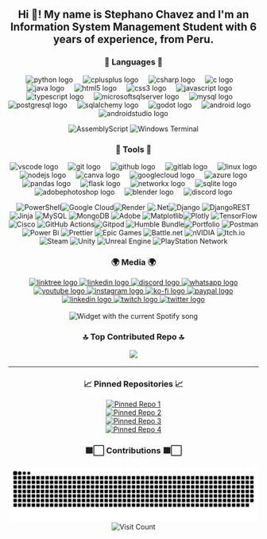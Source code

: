 <!DOCTYPE HTML>
<html lang="SP">
<head>
    <meta charset="UTF-8">
    <meta name="viewport" content="width=device-width, initial-scale=1.0">
    <link rel="stylesheet" href="styles.css">
</head>
<body>
    <h2 class="center" align="center">Hi 👋! My name is Stephano Chavez and I'm an Information System Management Student with 6 years of experience, from Peru.</h2>
    <h3 align="center">💬 Languages 💬</h3>
    <div align="center">
        <img src="https://cdn.jsdelivr.net/gh/devicons/devicon/icons/python/python-original.svg" height="30" alt="python logo" />
        <img width="12" />
        <img src="https://cdn.jsdelivr.net/gh/devicons/devicon/icons/cplusplus/cplusplus-original.svg" height="30" alt="cplusplus logo" />
        <img width="12" />
        <img src="https://cdn.jsdelivr.net/gh/devicons/devicon/icons/csharp/csharp-original.svg" height="30" alt="csharp logo" />
        <img width="12" />
        <img src="https://cdn.jsdelivr.net/gh/devicons/devicon/icons/c/c-original.svg" height="30" alt="c logo" />
        <img width="12" />
        <img src="https://cdn.jsdelivr.net/gh/devicons/devicon/icons/java/java-original.svg" height="30" alt="java logo" />
        <img width="12" />
        <img src="https://cdn.jsdelivr.net/gh/devicons/devicon/icons/html5/html5-original.svg" height="30" alt="html5 logo" />
        <img width="12" />
        <img src="https://cdn.jsdelivr.net/gh/devicons/devicon/icons/css3/css3-original.svg" height="30" alt="css3 logo" />
        <img width="12" />
        <img src="https://cdn.jsdelivr.net/gh/devicons/devicon/icons/javascript/javascript-original.svg" height="30" alt="javascript logo" />
        <img width="12" />
        <img src="https://cdn.jsdelivr.net/gh/devicons/devicon/icons/typescript/typescript-original.svg" height="30" alt="typescript logo" />
        <img width="12" />
        <img src="https://cdn.jsdelivr.net/gh/devicons/devicon/icons/microsoftsqlserver/microsoftsqlserver-plain.svg" height="30" alt="microsoftsqlserver logo" />
        <img width="12" />
        <img src="https://cdn.jsdelivr.net/gh/devicons/devicon/icons/mysql/mysql-original.svg" height="30" alt="mysql logo" />
        <img width="12" />
        <img src="https://cdn.jsdelivr.net/gh/devicons/devicon/icons/postgresql/postgresql-original.svg" height="30" alt="postgresql logo" />
        <img width="12" />
        <img src="https://cdn.jsdelivr.net/gh/devicons/devicon/icons/sqlalchemy/sqlalchemy-original.svg" height="30" alt="sqlalchemy logo" />
        <img width="12" />
        <img src="https://cdn.jsdelivr.net/gh/devicons/devicon/icons/godot/godot-original.svg" height="30" alt="godot logo" />
        <img width="12" />
        <img src="https://cdn.jsdelivr.net/gh/devicons/devicon/icons/android/android-original.svg" height="30" alt="android logo" />
        <img width="12" />
        <img src="https://cdn.jsdelivr.net/gh/devicons/devicon/icons/androidstudio/androidstudio-original.svg" height="30" alt="androidstudio logo" />
    </div>
<div class="center" align="center">
    
![AssemblyScript](https://img.shields.io/badge/assembly%20script-%23000000.svg?style=for-the-badge&logo=assemblyscript&logoColor=white) ![Windows Terminal](https://img.shields.io/badge/Windows%20Terminal-%234D4D4D.svg?style=for-the-badge&logo=windows-terminal&logoColor=white)
</div>
<h3 align="center">🔧 Tools 🔧</h3>
    <div align="center">
        <img src="https://cdn.jsdelivr.net/gh/devicons/devicon/icons/vscode/vscode-original.svg" height="40" alt="vscode logo" />
        <img width="12" />
        <img src="https://cdn.jsdelivr.net/gh/devicons/devicon/icons/git/git-original.svg" height="40" alt="git logo" />
        <img width="12" />
        <img src="https://cdn.jsdelivr.net/gh/devicons/devicon/icons/github/github-original.svg" height="40" alt="github logo" />
        <img width="12" />
        <img src="https://cdn.jsdelivr.net/gh/devicons/devicon/icons/gitlab/gitlab-original.svg" height="40" alt="gitlab logo" />
        <img width="12" />
        <img src="https://cdn.jsdelivr.net/gh/devicons/devicon/icons/linux/linux-original.svg" height="40" alt="linux logo" />
        <img width="12" />
        <img src="https://cdn.jsdelivr.net/gh/devicons/devicon/icons/nodejs/nodejs-original.svg" height="40" alt="nodejs logo" />
        <img width="12" />
        <img src="https://cdn.jsdelivr.net/gh/devicons/devicon/icons/canva/canva-original.svg" height="40" alt="canva logo" />
        <img width="12" />
        <img src="https://cdn.jsdelivr.net/gh/devicons/devicon/icons/googlecloud/googlecloud-original.svg" height="40" alt="googlecloud logo" />
        <img width="12" />
        <img src="https://cdn.jsdelivr.net/gh/devicons/devicon/icons/azure/azure-original.svg" height="40" alt="azure logo" />
        <img width="12" />
        <img src="https://cdn.jsdelivr.net/gh/devicons/devicon/icons/pandas/pandas-original.svg" height="40" alt="pandas logo" />
        <img width="12" />
        <img src="https://cdn.jsdelivr.net/gh/devicons/devicon/icons/flask/flask-original.svg" height="40" alt="flask logo" />
        <img width="12" />
        <img src="https://cdn.jsdelivr.net/gh/devicons/devicon/icons/networkx/networkx-original.svg" height="40" alt="networkx logo" />
        <img width="12" />
        <img src="https://cdn.jsdelivr.net/gh/devicons/devicon/icons/sqlite/sqlite-original.svg" height="40" alt="sqlite logo" />
        <img width="12" />
        <img src="https://cdn.simpleicons.org/adobephotoshop/31A8FF" height="40" alt="adobephotoshop logo" />
        <img width="12" />
        <img src="https://cdn.simpleicons.org/blender/F5792A" height="40" alt="blender logo" />
        <img width="12" />
        <img src="https://cdn.simpleicons.org/discord/5865F2" height="40" alt="discord logo" />
    </div>
<div class="center" align="center">
    
![PowerShell](https://img.shields.io/badge/PowerShell-%235391FE.svg?style=for-the-badge&logo=powershell&logoColor=white)![Google Cloud](https://img.shields.io/badge/GoogleCloud-%234285F4.svg?style=for-the-badge&logo=google-cloud&logoColor=white)![Render](https://img.shields.io/badge/Render-%46E3B7.svg?style=for-the-badge&logo=render&logoColor=white) ![.Net](https://img.shields.io/badge/.NET-5C2D91?style=for-the-badge&logo=.net&logoColor=white)![Django](https://img.shields.io/badge/django-%23092E20.svg?style=for-the-badge&logo=django&logoColor=white) ![DjangoREST](https://img.shields.io/badge/DJANGO-REST-ff1709?style=for-the-badge&logo=django&logoColor=white&color=ff1709&labelColor=gray) ![Jinja](https://img.shields.io/badge/jinja-white.svg?style=for-the-badge&logo=jinja&logoColor=black) ![MySQL](https://img.shields.io/badge/mysql-4479A1.svg?style=for-the-badge&logo=mysql&logoColor=white) ![MongoDB](https://img.shields.io/badge/MongoDB-%234ea94b.svg?style=for-the-badge&logo=mongodb&logoColor=white) ![Adobe](https://img.shields.io/badge/adobe-%23FF0000.svg?style=for-the-badge&logo=adobe&logoColor=white) ![Matplotlib](https://img.shields.io/badge/Matplotlib-%23ffffff.svg?style=for-the-badge&logo=Matplotlib&logoColor=black)![Plotly](https://img.shields.io/badge/Plotly-%233F4F75.svg?style=for-the-badge&logo=plotly&logoColor=white) ![TensorFlow](https://img.shields.io/badge/TensorFlow-%23FF6F00.svg?style=for-the-badge&logo=TensorFlow&logoColor=white) ![Cisco](https://img.shields.io/badge/cisco-%23049fd9.svg?style=for-the-badge&logo=cisco&logoColor=black) ![GitHub Actions](https://img.shields.io/badge/github%20actions-%232671E5.svg?style=for-the-badge&logo=githubactions&logoColor=white)![Gitpod](https://img.shields.io/badge/gitpod-f06611.svg?style=for-the-badge&logo=gitpod&logoColor=white) ![Humble Bundle](https://img.shields.io/badge/HumbleBundle-%23494F5C.svg?style=for-the-badge&logo=HumbleBundle&logoColor=white)![Portfolio](https://img.shields.io/badge/Portfolio-%23000000.svg?style=for-the-badge&logo=firefox&logoColor=#FF7139) ![Postman](https://img.shields.io/badge/Postman-FF6C37?style=for-the-badge&logo=postman&logoColor=white) ![Power Bi](https://img.shields.io/badge/power_bi-F2C811?style=for-the-badge&logo=powerbi&logoColor=black) ![Prettier](https://img.shields.io/badge/prettier-%23F7B93E.svg?style=for-the-badge&logo=prettier&logoColor=black) ![Epic Games](https://img.shields.io/badge/epicgames-%23313131.svg?style=for-the-badge&logo=epicgames&logoColor=white) ![Battle.net](https://img.shields.io/badge/battle.net-%2300AEFF.svg?style=for-the-badge&logo=battle.net&logoColor=white) ![nVIDIA](https://img.shields.io/badge/nVIDIA-%2376B900.svg?style=for-the-badge&logo=nVIDIA&logoColor=white) ![Itch.io](https://img.shields.io/badge/Itch-%23FF0B34.svg?style=for-the-badge&logo=Itch.io&logoColor=white) ![Steam](https://img.shields.io/badge/steam-%23000000.svg?style=for-the-badge&logo=steam&logoColor=white) ![Unity](https://img.shields.io/badge/unity-%23000000.svg?style=for-the-badge&logo=unity&logoColor=white) ![Unreal Engine](https://img.shields.io/badge/unrealengine-%23313131.svg?style=for-the-badge&logo=unrealengine&logoColor=white) ![PlayStation Network](https://img.shields.io/badge/PSN-%230070D1.svg?style=for-the-badge&logo=Playstation&logoColor=white)

<h3 class="center" align="center"> 🌍 Media 🌍</h3>
    <div align="center">
        <a href="https://linktr.ee/darkas_overgold" target="_blank">
            <img src="https://img.shields.io/static/v1?message=Darkas%20Overgold&logo=linktree&label=About%20me&color=1de9b6&logoColor=white&labelColor=&style=for-the-badge" height="35" alt="linktree logo" />
        </a>
        <a href="https://www.linkedin.com/in/darkas/" target="_blank">
            <img src="https://img.shields.io/static/v1?message=Manuel%20Stephano%20Chavez%20Anton&logo=linkedin&label=Certificates%20at&color=0077B5&logoColor=white&labelColor=&style=for-the-badge" height="35" alt="linkedin logo" />
        </a>
        <a href="https://discord.com/users/1c07914389250b..." target="_blank">
            <img src="https://img.shields.io/static/v1?message=dev.darkas.me&logo=discord&label=&color=7289DA&logoColor=white&labelColor=&style=for-the-badge" height="35" alt="discord logo" />
        </a>
        <a href="https://wa.me/message/RK4A4OUXMDS7G1" target="_blank">
            <img src="https://img.shields.io/static/v1?message=910030901&logo=whatsapp&label=+51&color=25D366&logoColor=white&labelColor=&style=for-the-badge" height="35" alt="whatsapp logo" />
        </a>
        <a href="https://youtube.com/@darkas_goldenvox?si=cW8HlLnrTiDhjcZU" target="_blank">
            <img src="https://img.shields.io/static/v1?message=Stephano&logo=youtube&label=Software%20Engineering%20PhD%20Adventure&color=FF0000&logoColor=white&labelColor=&style=for-the-badge" height="35" alt="youtube logo" />
        </a>
        <a href="https://www.instagram.com/darkas_vox_ch/" target="_blank">
            <img src="https://img.shields.io/static/v1?message=darkas_vox_ch&logo=instagram&label=&color=E4405F&logoColor=white&labelColor=&style=for-the-badge" height="35" alt="instagram logo" />
        </a>
        <a href="https://ko-fi.com/darkas_overgold" target="_blank">
            <img src="https://img.shields.io/static/v1?message=Buy%20me%20a%20girlfriend&logo=ko-fi&label=Comms%20open&color=F16061&logoColor=white&labelColor=&style=for-the-badge" height="35" alt="ko-fi logo" />
        </a>
        <a href="https://www.paypal.me/DarkasOvergold" target="_blank">
            <img src="https://img.shields.io/static/v1?message=Manuel%20Chavez%20Anton&logo=paypal&label=Tips&color=00457C&logoColor=white&labelColor=&style=for-the-badge" height="35" alt="paypal logo" />
        </a>
        <a href="https://darkas-overgold.itch.io/" target="_blank">
            <img src="https://img.shields.io/static/v1?message=Darkas&logo=itch.io&label=&color=0077B5&logoColor=white&labelColor=&style=for-the-badge" height="35" alt="linkedin logo" />
        </a>
        <a href="https://m.twitch.tv/darkas_overgold" target="_blank">
            <img src="https://img.shields.io/static/v1?message=Darkas_Overgold&logo=twitch&label=Streams%20at&color=9146FF&logoColor=white&labelColor=&style=for-the-badge" height="35" alt="twitch logo" />
        </a>
        <a href="https://x.com/Stephano113975" target="_blank">
            <img src="https://img.shields.io/static/v1?message=Twitter&logo=twitter&label=NSFW&color=1DA1F2&logoColor=white&labelColor=&style=for-the-badge" height="35" alt="twitter logo" />
        </a>
    </div>
<div align="center"><br/>
        <img src="https://spotify-recently-played-readme.vercel.app/api?user=31sqjnud6eo52nwzyrr5o75wb63m&unique={true|1|on|yes}?theme=dark&scan=true&spin=true&rainbow=true" alt="Widget with the current Spotify song"/><br/>
    </div>
<h3 class="center" align="center">🔝 Top Contributed Repo 🔝</h3>

![](https://github-contributor-stats.vercel.app/api?username=Darkas-Overgold&limit=5&theme=nightowl&combine_all_yearly_contributions=true)

---
</div>
    <h3 class="center" align="center">📈 Pinned Repositories 📈</h3>
    <div class="center" align="center">
        <a href="https://github.com/Darkas-Overgold/Zegel_2024-2_Web_Development" target="_blank">
            <img src="https://github-readme-stats.vercel.app/api/pin/?username=Darkas-Overgold&repo=Zegel_2024-2_Web_Development&theme=dark" alt="Pinned Repo 1" /><br/>
        </a>
        <a href="https://github.com/Darkas-Overgold/UPC_2022-1_Programming_I_TF" target="_blank">
            <img src="https://github-readme-stats.vercel.app/api/pin/?username=Darkas-Overgold&repo=UPC_2022-1_Programming_I_TF&theme=dark" alt="Pinned Repo 2" /><br/>
        </a>
        <a href="https://github.com/Darkas-Overgold/UPC_2023-1_Discrete_Mathematics" target="_blank">
            <img src="https://github-readme-stats.vercel.app/api/pin/?username=Darkas-Overgold&repo=UPC_2023-1_Discrete_Mathematics&theme=dark" alt="Pinned Repo 3" /><br/>
        </a>
        <a href="https://github.com/Darkas-Overgold/UPC_2022-2_Algorithms_TF" target="_blank">
            <img src="https://github-readme-stats.vercel.app/api/pin/?username=Darkas-Overgold&repo=UPC_2022-2_Algorithms_TF&theme=dark" alt="Pinned Repo 4" /><br/>
        </a>
    </div>
   <h3 align="center" align="center"> 🟩⬜ Contributions 🟩⬜</h3>
    <div align="center" align="center">
        <img src="https://github.com/Platane/snk/raw/output/github-contribution-grid-snake.svg" alt="Gusano de Contribución" /><br/>
    </div>
    <div class="center" align="center">
        <a href="https://visitcount.itsvg.in/api?id=Darkas-Overgold&icon=2&color=6" target="_blank"></a>
        <img src="https://visitcount.itsvg.in/api?id=Darkas-Overgold&icon=2&color=6" alt="Visit Count"/>
    </div>
</body>
</html>
